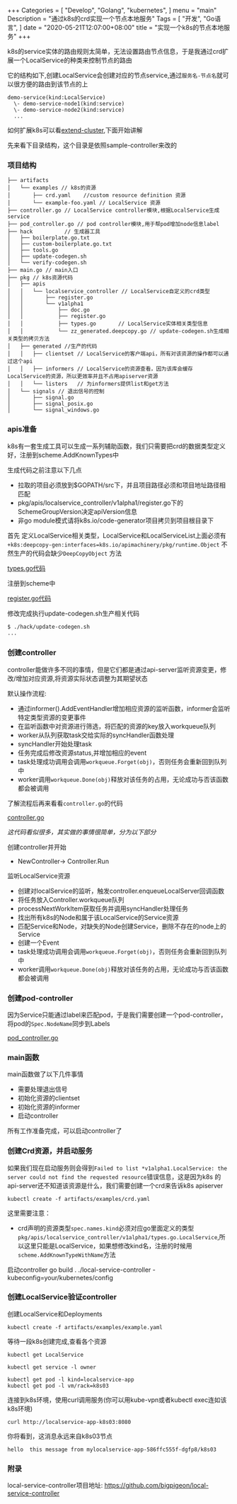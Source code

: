+++
Categories = [
  "Develop",
  "Golang",
  "kubernetes",
]
menu = "main"
Description = "通过k8s的crd实现一个节点本地服务"
Tags = [
  "开发",
  "Go语言",
]
date = "2020-05-21T12:07:00+08:00"
title = "实现一个k8s的节点本地服务"
+++

k8s的service实体的路由规则太简单，无法设置路由节点信息，于是我通过crd扩展一个LocalService的种类来控制节点的路由


它的结构如下,创建LocalService会创建对应的节点service,通过`服务名-节点名`就可以很方便的路由到该节点的上

```
demo-service(kind:LocalService)
  \- demo-service-node1(kind:service)
  \- demo-service-node2(kind:service)
  ...
```

<!--more-->

如何扩展k8s可以看[extend-cluster](https://kubernetes.io/zh/docs/concepts/extend-kubernetes/extend-cluster/),下面开始讲解


先来看下目录结构，这个目录是依照sample-controller来改的

### 项目结构


```
├── artifacts 
│   └── examples // k8s的资源
│       ├── crd.yaml    //custom resource definition 资源
│       └── example-foo.yaml // LocalService 资源
├── controller.go // LocalService controller模块,根据LocalService生成service
├── pod_controller.go // pod controller模块,用于帮pod增加node信息label
├── hack          // 生成器工具
│   ├── boilerplate.go.txt
│   ├── custom-boilerplate.go.txt
│   ├── tools.go
│   ├── update-codegen.sh
│   └── verify-codegen.sh
├── main.go // main入口
├── pkg // k8s资源代码
│   ├── apis 
│   │   └── localservice_controller // LocalService自定义的crd类型
│   │       ├── register.go
│   │       └── v1alpha1
│   │           ├── doc.go
│   │           ├── register.go 
│   │           ├── types.go       // LocalService实体相关类型信息
│   │           └── zz_generated.deepcopy.go // update-codegen.sh生成相关类型的拷贝方法
│   ├── generated //生产的代码
│   │   ├── clientset // LocalService的客户端api，所有对该资源的操作都可以通过这个api
│   │   ├── informers // LocalService的资源查看，因为该库会缓存LocalService的资源，所以更效率并且不占用apiserver资源
│   │   └── listers   // 为informers提供list和get方法
│   └── signals // 退出信号的控制
│       ├── signal.go
│       ├── signal_posix.go
│       └── signal_windows.go
```

### apis准备

k8s有一套生成工具可以生成一系列辅助函数，我们只需要把crd的数据类型定义好，注册到scheme.AddKnownTypes中


生成代码之前注意以下几点

- 拉取的项目必须放到$GOPATH/src下，并且项目路径必须和项目地址路径相匹配
- pkg/apis/localservice_controller/v1alpha1/register.go下的SchemeGroupVersion决定apiVersion信息
- 非go module模式请将k8s.io/code-generator项目拷贝到项目根目录下


首先 定义LocalService相关类型，LocalService和LocalServiceList上面必须有 `+k8s:deepcopy-gen:interfaces=k8s.io/apimachinery/pkg/runtime.Object` 不然生产的代码会缺少`DeepCopyObject` 方法


[types.go代码](https://github.com/bigpigeon/local-service-controller/blob/master/pkg/apis/localservice_controller/v1alpha1/types.go)


注册到scheme中

[register.go代码](https://github.com/bigpigeon/local-service-controller/blob/master/pkg/apis/localservice_controller/v1alpha1/register.go)

修改完成执行update-codegen.sh生产相关代码

```bash
$ ./hack/update-codegen.sh
...

```

### 创建controller

controller能做许多不同的事情，但是它们都是通过api-server监听资源变更，修改/增加对应资源,将资源实际状态调整为其期望状态


默认操作流程:

- 通过informer().AddEventHandler增加相应资源的监听函数，informer会监听特定类型资源的变更事件
- 在监听函数中对资源进行筛选，将匹配的资源的key放入workqueue队列
- worker从队列获取task交给实际的syncHandler函数处理
- syncHandler开始处理task
- 任务完成后修改资源status,并增加相应的event
- task处理成功调用会调用`workqueue.Forget(obj)`，否则任务会重新回到队列中
- worker调用`workqueue.Done(obj)`释放对该任务的占用，无论成功与否该函数都会被调用


了解流程后再来看看`controller.go`的代码

[controller.go](https://github.com/bigpigeon/local-service-controller/blob/master/controller.go)


*这代码看似很多，其实做的事情很简单，分为以下部分*

创建controller并开始
  
- NewController-> Controller.Run


监听LocalService资源

- 创建对localService的监听，触发controller.enqueueLocalServer回调函数
- 将任务放入Controller.workqueue队列
- processNextWorkItem获取任务并调用syncHandler处理任务
- 找出所有k8s的Node和属于该LocalService的Service资源
- 匹配Service和Node，对缺失的Node创建Service，删除不存在的node上的Service
- 创建一个Event
- task处理成功调用会调用`workqueue.Forget(obj)`，否则任务会重新回到队列中
- worker调用`workqueue.Done(obj)`释放对该任务的占用，无论成功与否该函数都会被调用


### 创建pod-controller

因为Service只能通过label来匹配pod，于是我们需要创建一个pod-controller，将pod的`Spec.NodeName`同步到Labels

[pod_controller.go](https://github.com/bigpigeon/local-service-controller/blob/master/pod_controller.go)


### main函数

main函数做了以下几件事情

- 需要处理退出信号
- 初始化资源的clientset
- 初始化资源的informer
- 启动controller

所有工作准备完成，可以启动controller了

### 创建Crd资源，并启动服务

如果我们现在启动服务则会得到`Failed to list *v1alpha1.LocalService: the server could not find the requested resource`错误信息，这是因为k8s 的api-server还不知道该资源是什么，我们需要创建一个crd来告诉k8s apiserver

    kubectl create -f artifacts/examples/crd.yaml


这里需要注意：

- crd声明的资源类型`spec.names.kind`必须对应go里面定义的类型`pkg/apis/localservice_controller/v1alpha1/types.go.LocalService`,所以这里只能是LocalService，如果想修改kind名，注册的时候用`scheme.AddKnownTypeWithName`方法

启动controller
    go build .
    ./local-service-controller -kubeconfig=your/kubernetes/config

### 创建LocalService验证controller

创建LocalService和Deployments

    kubectl create -f artifacts/examples/example.yaml

等待一段k8s创建完成,查看各个资源
  
    kubectl get LocalService 

    kubectl get service -l owner

    kubectl get pod -l kind=localservice-app
    kubectl get pod -l vm/rack=k8s03

连接到k8s环境，使用curl调用服务(你可以用kube-vpn或者kubectl exec连如该k8s环境)

    curl http://localservice-app-k8s03:8080

你将看到，这消息永远来自k8s03节点

    hello  this message from mylocalservice-app-586ffc555f-dgfp8/k8s03

### 附录

local-service-controller项目地址: https://github.com/bigpigeon/local-service-controller